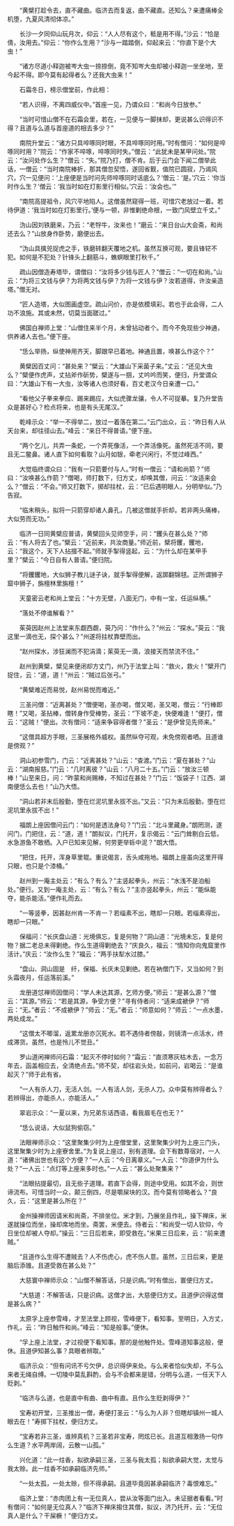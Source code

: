 <!-- { "loadSidebar": true } -->
　　“黄檗打趁令去，直不藏曲。临济去而复返，曲不藏直。还知么？亲遭痛棒全机堕，九夏风清彻体凉。”

　　长沙一夕同仰山玩月次，仰云：“人人尽有这个，秪是用不得。”沙云：“恰是倩，汝用去。”仰云：“你作么生用？”沙与一踏踏倒，仰起来云：“你直下是个大虫！”

　　“诸方尽道小释迦被岑大虫一捺捺倒，竟不知岑大虫却被小释迦一坐坐地，至今起不得。即今莫有起得者么？还我大虫来！”

　　石霜冬日，榜示僧堂前，作此相：

　　“若人识得，不离四威仪中。”首座一见，乃谓众曰：“和尚今日放参。”

　　“当时可惜山僧不在石霜会里，若在，一见便与一脚抹却，更说甚么识得识不得？且道与么道与首座道的相去多少？”

　　南院升堂云：“诸方只具啐啄同时眼，不具啐啄同时用。”时有僧问：“如何是啐啄同时用？”院云：“作家不啐啄，啐啄同时失。”僧云：“此犹未是某甲问处。”院云：“汝问处作么生？”僧云：“失。”院乃打，僧不肯。后于云门会下闻二僧举此话，一僧云：“当时南院棒折，那其僧忽契悟，遂回省觐，值院已圆寂，乃谒风穴，穴一见便问：‘上座便是当时问先师啐啄同时话底么？’僧云：‘是。’穴云：‘你当时作么生？’僧云：‘我当时如在灯影里行相似。’穴云：‘汝会也。’”

　　“南院高提祖令，风穴平地陷人。这僧虽然窥得一班，可惜穴老放过一着。若待伊道：‘我当时如在灯影里行。’便与一顿，非惟剿绝命根，一致门风壁立千丈。”

　　沩山因刘铁磨来，乃云：“老牸牛，汝来也！”磨云：“来日台山大会斋，和尚还去么？”山放身作卧势，磨便出去。

　　“沩山具擒兕捉虎之手，铁磨转翻天覆地之机。虽然互换可观，要且锋铓不犯。如何是不犯处？针锋头上翻筋斗，蟭螟眼里打秋千。”

　　疏山因僧造寿塔毕，谓僧曰：“汝将多少钱与匠人？”僧云：“一切在和尚。”山云：“为将三文钱与伊？为将两文钱与伊？为将一文钱与伊？汝若道得，许汝亲造塔。”僧无对。

　　“匠人造塔，大似图画虚空。疏山问价，亦是依模填彩。若也于此会得，二人功不浪施。其或未然，切莫当面蹉过。”

　　佛国白禅师上堂：“山僧住来半个月，未曾拈动者个。而今不免现些少神通，供养诸人去也。”便下座。

　　“恁么举扬，纵使神用齐天，脚跟早已着地。神通且置，唤甚么作这个？”

　　黄檗因百丈问：“甚处来？”檗云：“大雄山下采菌子来。”丈云：“还见大虫么？”檗便作虎声，丈拈斧作斫势，檗遂与一掴，丈吟吟而笑，便归，升堂谓众曰：“大雄山下有一大虫，汝等诸人也须好看，百丈老汉今日亲遭一口。”

　　“看他父子拳来拳应、踢来踢应，大似虎骤龙骧，令人不可捉摹。复乃升堂告众是甚好心？检点将来，也是有头无尾汉。”

　　乾峰示众：“举一不得举二，放过一着落在第二。”云门出众，云：“昨日有人从天台来，却往径山去。”峰云：“来日不得普请。”便下座。

　　“两个乞儿，共弄一条蛇，一个弄死像活，一个弄活像死。虽然死活不同，要且无二鳖鼻。诸人直下如何看取？山月如银，牵老兴闲行，不觉过峰西。”

　　大觉临终谓众曰：“我有一只箭要付与人。”时有一僧云：“请和尚箭？”师曰：“汝唤甚么作箭？”僧喝，师打数下，归方丈，却唤其僧，问云：“汝适来会么？”僧云：“不会。”师又打数下，掷却拄杖，云：“已后遇明眼人，分明举似。”乃告寂。

　　“临末稍头，拟将一只箭穿却诸人鼻孔，几被这僧就手折却。若非两头痛棒，大似劳而无功。”

　　临济一日同黄檗应普请，黄檗回头见师空手，问：“钁头在甚么处？”师云：“有人将去了也。”檗云：“近前来，共汝商量。”师近前，檗将钁，钁地，云：“我这个，天下人拈掇不起。”师就手掣得竖起，云：“为什么却在某甲手里？”檗云：“今日自有人普请。”便归院。

　　“将钁钁地，大似狮子教儿谜子诀，就手掣得便解，返踯翻锦毬。正所谓狮子窟中狮子，旃檀林里旃檀！”

　　天童密云老和尚上堂云：“十方无壁，八面无门，中有一宝，任运纵横。”

　　“落处不停谁解看？”

　　茱萸因赵州上法堂来东觑西觑，萸乃问：“作什么？”州云：“探水。”萸云：“我这里一滴也无，探个甚么？”州遂将拄杖靠壁而出。

　　“赵州探水，涉狂澜而不犯涓滴；茱萸无一滴，浪接天而禁流不住。”

　　赵州到黄檗，檗见来便闭却方丈门，州乃于法堂上叫：“救火，救火！”檗开门捉住，云：“道，道！”州云：“贼过后张弓。”

　　“黄檗难近而易悦，赵州易悦而难近。”

　　三圣问僧：“近离甚处？”僧便喝，圣亦喝，僧又喝，圣又喝，僧云：“行棒即瞎！”又喝，圣拈棒，僧转身作受棒势，圣云：“下坡不走，快便难逢！”便打，僧云：“这贼！”便出。次有僧问：“适来争容得者僧？”圣云：“是伊曾见先师来。”

　　“这僧具超方手眼，三圣展格外威权。虽然纵夺可观，未免傍观者哂。且道谁是傍观？”

　　洞山初参雪门，门云：“近离甚处？”山云：“查渡。”门云：“夏在甚处？”山云：“湖南报慈。”门云：“几时离彼？”山云：“八月二十五。”门云：“放汝三顿棒！”山至来日，问：“昨蒙和尚赐棒，不知过在甚处？”门云：“饭袋子！江西、湖南便恁么去也！”山乃大悟。

　　“洞山若非末后殷勤，堕在烂泥坑里永拔不出。”又云：“只为末后殷勤，堕在烂泥坑里永拔不出！”

　　福朗上座因僧问云门：“如何是透法身句？”门云：“北斗里藏身。”朗罔测，遂问门，门把住，云：“道，道！”朗拟议，门托开，复示偈云：“云门耸剔白云低，水急游鱼不敢栖。入户已知来见解，何劳更举轹中泥？”朗大悟。

　　“把住，托开，浑身草里辊。重说偈言，舌头咸拖地。福朗上座虽向这里开得只眼，也只是个漆桶。”

　　赵州到一庵主处云：“有么？有么？”主竖起拳头，州云：“水浅不是泊船处。”便行。又到一庵主处，云：“有么？有么？”主亦竖起拳头，州云：“能纵能夺，能杀能活。”便作礼而去。

　　“一等竖拳，因甚赵州肯一不肯一？若缁素不出，瞎却一只眼。若缁素得出，瞎却一只眼。”

　　保福问：“长庆盘山道：光境俱忘，复是何物？”洞山道：“光境未忘，复是何物？据二老总未得剿绝。作么生道得剿绝去？”庆良久，福云：“情知你向鬼窟里作活计。”庆云：“汝作么生？”福云：“两手扶犁水过膝。”

　　“盘山、洞山固是　纤，保福、长庆未见剿绝。若在衲僧门下，又当如何？到头霜夜月，任运落前溪。”

　　龙册道怤禅师因僧问：“学人未达其源，乞师方便。”师云：“是甚么源？”僧云：“其源。”师云：“若是其源，争受方便？”寻有侍者问：“适来成褫伊？”师云：“无。”者云：“不成褫伊？”师云：“无。”者云：“师意如何？”师云：“一点水墨，两处成龙。”

　　“这僧太不唧溜，返累龙册亦沉死水。若不遇侍者傍敲，则镜清一点活水，终成滞货。虽然，也是怜儿不觉丑。”

　　罗山道闲禅师问石霜：“起灭不停时如何？”霜云：“直须寒灰枯木去，一念万年去，函盖相应去，全清绝点去。”师不契，却往岩头处，如前问，岩喝云：“是谁起灭？”师于此有省。

　　“一人有杀人刀，无活人剑。一人有活人剑，无杀人刀。众中莫有辨得者么？若辨得出，亦能杀人，亦能活人。”

　　翠岩示众：“一夏以来，为兄弟东话西语，看我眉毛在也无？”

　　“恁么说话，大似鼠狗偷窃。”

　　法眼禅师示众：“这里聚集少时为上座僧堂里，这里聚集少时为上座三门头，这里聚集少时为上座寮舍里。”为复说上座过，别有道理。会下有数尊宿对，一人道：“诸佛出世也有这个方便？”一人云：“今日离章义。”一人云：“你道伊为什么处？”一人云：“点灯等上座来多时也。”一人云：“甚么处聚集来？”

　　“法眼拈提最切，且无些子道理。若直下会得，则途中受用。如其不会，则世谛流布。可惜当时一众，颠三倒四，尽是嚼屎块的汉。而今莫有领略者么？”良久，云：“这里是甚么所在？”

　　金州操禅师因请米和尚斋，不排坐位。米才到，乃展坐且作礼，操下禅床，米遂就操位而坐，操却席地而坐。斋罢，米便去。侍者云：“和尚受一切人钦仰，今日坐位却被人夺却。”操云：“三日后若来，即受救在。”米果三日后来，云：“前来遭贼。”

　　“且道作么生得不遭贼去？人不伤虎心，虎不伤人意。虽然，三日后来，更是脑后添锥。且道受救在甚么处？”

　　大慈寰中禅师示众：“山僧不解答话，只是识病。”时有僧出，寰便归方丈。

　　“大慈道：不解答话，只是识病。这僧才出，大慈便归方丈。且道伊识得这僧是甚么病？”

　　太原孚上座参雪峰，才至法堂上顾视，雪峰便下，看知事。至明日，入方丈，作礼，云：“昨日触忤和尚。”峰云：“知是般事。”便休。

　　“孚上座上法堂，才过视便下看知事。那的是他触忤处。雪峰道知事这般，便休。且道伊知甚么事？具眼者辨取。”

　　临济示众：“但有问讯不亏欠伊，总识得伊来处。与么来者恰似失却，不与么来者无绳自缚。一切陵中莫乱斟酌，会与不会都来是错，分明与么道，一任天下人贬剥。”

　　“临济与么道，也是直中有曲、曲中有直。且作么生贬剥得伊？”

　　宝寿初开堂，三圣推出一僧，寿便打圣云：“与么为人非？但瞎却镇州一城人眼去在！”寿掷下拄杖，便归方丈。

　　“宝寿若非三圣，谁辨真机？三圣若非宝寿，罔炫已长。且道互相激扬一句作么生道？水平两岸阔，云散一山孤。”

　　兴化道：“此一炷香，拟欲承嗣三圣，三圣与我太孤；拟欲承嗣大觉，太觉与我太赊。此一炷香不如承嗣临济先师。”

　　“一处太孤，一处太赊，但不得承嗣。且道毕竟因甚承嗣临济？毒恨难忘。”

　　临济上堂：“赤肉团上有一无位真人，尝从汝等面门出入。未证据者看看。”时有僧问：“如何是无位真人？”临济下禅床搊住其僧，拟议，济乃托开，云：“无位真人是什么？干屎橛！”便归方丈。

